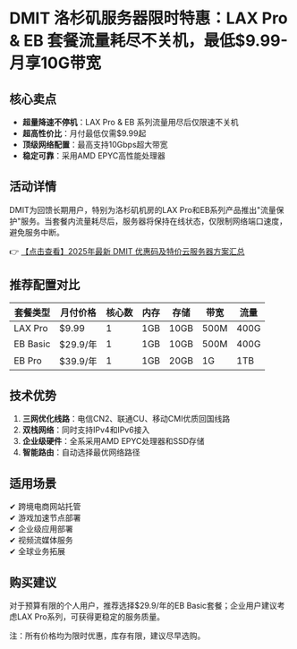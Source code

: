 # DMIT 洛杉矶服务器限时特惠：LAX Pro & EB 套餐流量耗尽不关机，最低$9.99-月享10G带宽

## 核心卖点
- **超量降速不停机**：LAX Pro & EB 系列流量用尽后仅限速不关机
- **超高性价比**：月付最低仅需$9.99起
- **顶级网络配置**：最高支持10Gbps超大带宽
- **稳定可靠**：采用AMD EPYC高性能处理器

## 活动详情
DMIT为回馈长期用户，特别为洛杉矶机房的LAX Pro和EB系列产品推出"流量保护"服务。当套餐内流量耗尽后，服务器将保持在线状态，仅限制网络端口速度，避免服务中断。

👉 [【点击查看】2025年最新 DMIT 优惠码及特价云服务器方案汇总](https://bit.ly/dmit_coupon)

## 推荐配置对比
| 套餐类型 | 月付价格 | 核心数 | 内存 | 存储 | 带宽 | 流量 |
|---------|---------|-------|------|------|------|------|
| LAX Pro | $9.99   | 1     | 1GB  | 10GB | 500M | 400G |
| EB Basic | $29.9/年 | 1     | 1GB  | 10GB | 500M | 400G |
| EB Pro  | $39.9/年 | 1     | 1GB  | 20GB | 1G   | 1TB  |

## 技术优势
1. **三网优化线路**：电信CN2、联通CU、移动CMI优质回国线路
2. **双栈网络**：同时支持IPv4和IPv6接入
3. **企业级硬件**：全系采用AMD EPYC处理器和SSD存储
4. **智能路由**：自动选择最优网络路径

## 适用场景
✔ 跨境电商网站托管  
✔ 游戏加速节点部署  
✔ 企业级应用部署  
✔ 视频流媒体服务  
✔ 全球业务拓展

## 购买建议
对于预算有限的个人用户，推荐选择$29.9/年的EB Basic套餐；企业用户建议考虑LAX Pro系列，可获得更稳定的服务质量。

注：所有价格均为限时优惠，库存有限，建议尽早选购。